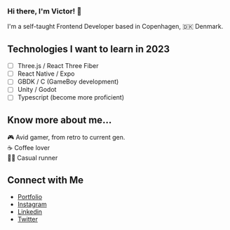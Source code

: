 ### Hi there, I'm Victor! 👋

I'm a self-taught Frontend Developer based in Copenhagen, 🇩🇰 Denmark.

## Technologies I want to learn in 2023
- [ ] Three.js / React Three Fiber
- [ ] React Native / Expo
- [ ] GBDK / C (GameBoy development)
- [ ] Unity / Godot
- [ ] Typescript (become more proficient)

## Know more about me... 
🎮 Avid gamer, from retro to current gen. <br/>
☕️ Coffee lover <br/>
🏃🏻 Casual runner <br/>

## Connect with Me
- [Portfolio](https://vgarmes.github.io/portfolio/) <br/>
- [Instagram](https://www.instagram.com/vgmestre) <br/>
- [Linkedin](https://www.linkedin.com/in/vgmestre/) <br/>
- [Twitter](https://twitter.com/vgmestre) <br/>
